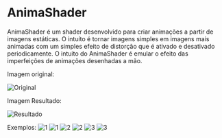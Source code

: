 # AnimaShader
AnimaShader é um shader desenvolvido para criar animações a partir de imagens estáticas. O intuíto é tornar imagens simples em imagens mais animadas com um simples efeito de distorção que é ativado e desativado periodicamente. O intuito do AnimaShader é emular o efeito das imperfeições de animações desenhadas a mão.

Imagem original:

![Original](img.png)

Imagem Resultado:

![Resultado](GIF.gif)



Exemplos:
![1](img1.png) ![1](gif1.gif)
![2](img2.png) ![2](gif2.gif)
![3](img3.png) ![3](gif3.gif)
